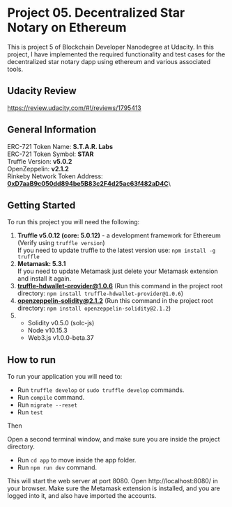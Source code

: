 # Project 05. Decentralized Star Notary on Ethereum

This is project 5 of Blockchain Developer Nanodegree at Udacity. In this project, I have implemented the required functionality and test cases for the decentralized star notary dapp using ethereum and various associated tools.

## Udacity Review
https://review.udacity.com/#!/reviews/1795413

## General Information

ERC-721 Token Name: **S.T.A.R. Labs**\
ERC-721 Token Symbol: **STAR**\
Truffle Version: **v5.0.2**\
OpenZeppelin: **v2.1.2**\
Rinkeby Network Token Address: **[0xD7aaB9c050dd894be5B83c2F4d25ac63f482aD4C](https://rinkeby.etherscan.io/address/0xd7aab9c050dd894be5b83c2f4d25ac63f482ad4c)**\

## Getting Started

To run this project you will need the following:

1) **Truffle v5.0.12 (core: 5.0.12)** - a development framework for Ethereum (Verify using `truffle version`)\
If you need to update truffle to the latest version use: `npm install -g truffle`
2) **Metamask: 5.3.1**\
If you need to update Metamask just delete your Metamask extension and install it again.
3) **truffle-hdwallet-provider@1.0.6** (Run this command in the project root directory: `npm install truffle-hdwallet-provider@1.0.6`)
4) **openzeppelin-solidity@2.1.2** (Run this command in the project root directory: `npm install openzeppelin-solidity@2.1.2`)
5)  * Solidity v0.5.0 (solc-js)
    * Node v10.15.3
    * Web3.js v1.0.0-beta.37

## How to run

To run your application you will need to:

* Run `truffle develop` or `sudo truffle develop` commands.
* Run `compile` command.
* Run `migrate --reset`
* Run `test`

Then

Open a second terminal window, and make sure you are inside the project directory.

* Run `cd app` to move inside the app folder.
* Run `npm run dev` command.

This will start the web server at port 8080. Open http://localhost:8080/ in your browser. Make sure the Metamask extension is installed, and you are logged into it, and also have imported the accounts.
